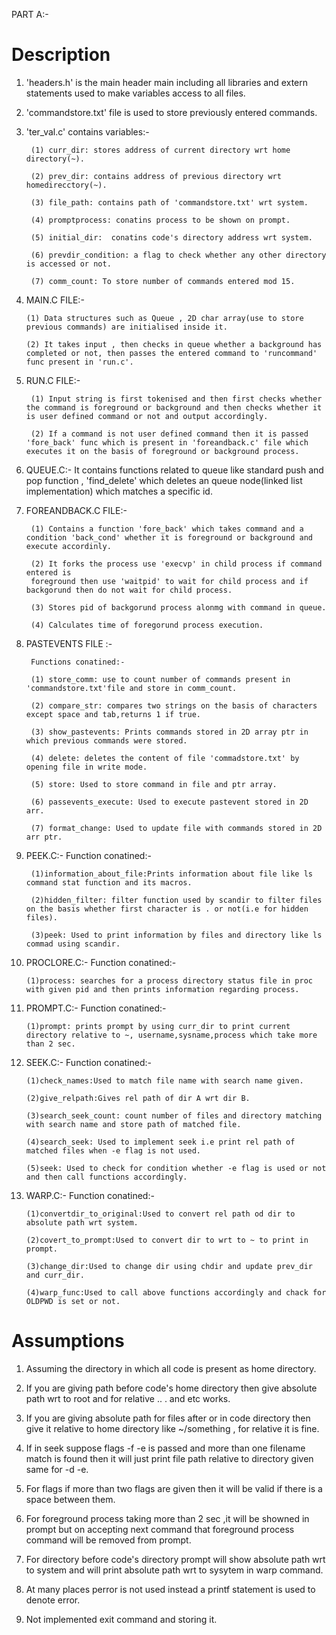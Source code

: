 PART A:-

# Description

1. 'headers.h' is the main header main including all libraries and extern statements used to make variables access to all files.

2.  'commandstore.txt' file is used to store previously entered commands.

3. 'ter_val.c' contains variables:-
        
        (1) curr_dir: stores address of current directory wrt home directory(~).
        
        (2) prev_dir: contains address of previous directory wrt homedirecctory(~).
        
        (3) file_path: contains path of 'commandstore.txt' wrt system.
        
        (4) promptprocess: conatins process to be shown on prompt.
        
        (5) initial_dir:  conatins code's directory address wrt system.
        
        (6) prevdir_condition: a flag to check whether any other directory is accessed or not.
        
        (7) comm_count: To store number of commands entered mod 15.

4.  MAIN.C FILE:-
         
        (1) Data structures such as Queue , 2D char array(use to store previous commands) are initialised inside it.
        
        (2) It takes input , then checks in queue whether a background has completed or not, then passes the entered command to 'runcommand' func present in 'run.c'.

5. RUN.C FILE:-
        
        (1) Input string is first tokenised and then first checks whether the command is foreground or background and then checks whether it is user defined command or not and output accordingly.
        
        (2) If a command is not user defined command then it is passed 'fore_back' func which is present in 'foreandback.c' file which executes it on the basis of foreground or background process.

6. QUEUE.C:- It contains functions related to queue like standard push and pop          function  , 'find_delete' which deletes an queue node(linked list implementation) which matches a specific id.

7. FOREANDBACK.C FILE:-
         
        (1) Contains a function 'fore_back' which takes command and a condition 'back_cond' whether it is foreground or background and execute accordinly.
        
        (2) It forks the process use 'execvp' in child process if command entered is
        foreground then use 'waitpid' to wait for child process and if backgorund then do not wait for child process.
        
        (3) Stores pid of backgorund process alonmg with command in queue.
       
        (4) Calculates time of foregorund process execution.

8. PASTEVENTS FILE :-

        Functions conatined:-

        (1) store_comm: use to count number of commands present in 'commandstore.txt'file and store in comm_count.
        
        (2) compare_str: compares two strings on the basis of characters except space and tab,returns 1 if true.
        
        (3) show_pastevents: Prints commands stored in 2D array ptr in which previous commands were stored.
        
        (4) delete: deletes the content of file 'commadstore.txt' by opening file in write mode.
         
        (5) store: Used to store command in file and ptr array.
         
        (6) passevents_execute: Used to execute pastevent stored in 2D arr.
        
        (7) format_change: Used to update file with commands stored in 2D arr ptr.

9. PEEK.C:-
        Function conatined:-

        (1)information_about_file:Prints information about file like ls command stat function and its macros.

        (2)hidden_filter: filter function used by scandir to filter files on the basis whether first character is . or not(i.e for hidden files).

        (3)peek: Used to print information by files and directory like ls commad using scandir.

10. PROCLORE.C:-
        Function conatined:-

        (1)process: searches for a process directory status file in proc with given pid and then prints information regarding process.

11. PROMPT.C:-
        Function conatined:-
        
        (1)prompt: prints prompt by using curr_dir to print current directory relative to ~, username,sysname,process which take more than 2 sec.

12. SEEK.C:-
        Function conatined:-

        (1)check_names:Used to match file name with search name given.

        (2)give_relpath:Gives rel path of dir A wrt dir B.

        (3)search_seek_count: count number of files and directory matching with search name and store path of matched file.

        (4)search_seek: Used to implement seek i.e print rel path of matched files when -e flag is not used.

        (5)seek: Used to check for condition whether -e flag is used or not and then call functions accordingly.

13. WARP.C:-
        Function conatined:-

        (1)convertdir_to_original:Used to convert rel path od dir to absolute path wrt system.

        (2)covert_to_prompt:Used to convert dir to wrt to ~ to print in prompt.

        (3)change_dir:Used to change dir using chdir and update prev_dir and curr_dir.

        (4)warp_func:Used to call above functions accordingly and chack for OLDPWD is set or not.




# Assumptions

1. Assuming the directory in which all code is present as home directory.

2. If you are giving path before code's home directory then  give absolute path wrt to root and for relative .. . and etc works.

3. If you are giving absolute path for files after or in code directory then give it relative to home directory like ~/something , for relative it is fine.

4. If in seek suppose flags -f -e is passed and more than one filename match is found then it will just print file path relative to directory given same for -d -e.

5. For flags if more than two flags are given then it will be valid if there is a space between them.

6. For foreground process taking more than 2 sec ,it will be showned in prompt but on accepting next command that foreground process command will be removed from prompt.

7. For directory before code's directory prompt will show absolute path wrt to system and will print absolute path wrt to sysytem in warp command.

8. At many places perror is not used instead a printf statement is used to denote error.

9. Not implemented exit command and storing it.

